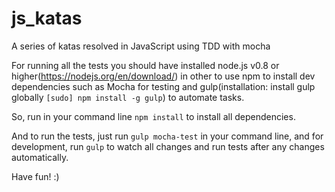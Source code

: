 # js_katas
A series of katas resolved in JavaScript using TDD with mocha

For running all the tests you should have installed node.js v0.8 or higher(https://nodejs.org/en/download/) in other to use
npm to install dev dependencies such as Mocha for testing and gulp(installation: install gulp globally `[sudo] npm install -g gulp`) to automate tasks.

So, run in your command line `npm install` to install all dependencies.

And to run the tests, just run `gulp mocha-test` in your command line, and for development, run `gulp` to watch all changes
and run tests after any changes automatically.

Have fun! :)
